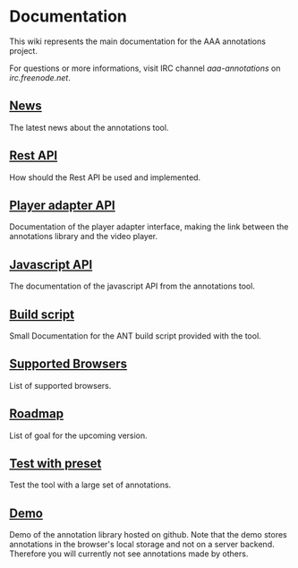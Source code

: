 # Documentation
This wiki represents the main documentation for the AAA annotations project.

For questions or more informations, visit IRC channel _aaa-annotations_ on _irc.freenode.net_.

## [News](News)
The latest news about the annotations tool.

## [Rest API](Rest-API)
How should the Rest API be used and implemented.

## [Player adapter API](Player-adapter-API)
Documentation of the player adapter interface, making the link between the annotations library and the video player.

## [Javascript API](http://entwinemedia.github.com/annotations/docs/index.html)
The documentation of the javascript API from the annotations tool.

## [Build script](build-script)
Small Documentation for the ANT build script provided with the tool.

## [Supported Browsers](Supported-browsers)
List of supported browsers.

## [Roadmap](Roadmap)
List of goal for the upcoming version.

## [Test with preset](Test-the-tool-with-an-annotations-preset)
Test the tool with a large set of annotations.

## [Demo](http://entwinemedia.github.com/annotations)
Demo of the annotation library hosted on github. Note that the demo stores annotations in the browser's local storage and not on a server backend. Therefore you will currently not see annotations made by others.

